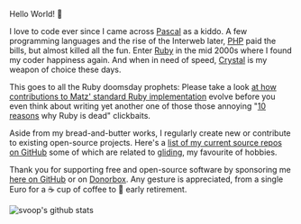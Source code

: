 Hello World! 👋

I love to code ever since I came across [Pascal](https://en.wikipedia.org/wiki/Pascal_(programming_language)) as a kiddo. A few programming languages and the rise of the Interweb later, [PHP](https://en.wikipedia.org/wiki/PHP) paid the bills, but almost killed all the fun. Enter [Ruby](https://en.wikipedia.org/wiki/Ruby_(programming_language)) in the mid 2000s where I found my coder happiness again. And when in need of speed, [Crystal](https://en.wikipedia.org/wiki/Crystal_(programming_language)) is my weapon of choice these days.

This goes to all the Ruby doomsday prophets: Please take a look [at how contributions to Matz' standard Ruby implementation](https://github.com/ruby/ruby/graphs/contributors) evolve before you even think about writing yet another one of those those annoying "[10 reasons](https://dev.to/svoop/10-reasons-why-2023-is-dead-and-2024-is-still-relevant-in-2024-49gb) why Ruby is dead" clickbaits.

Aside from my bread-and-butter works, I regularly create new or contribute to existing open-source projects. Here's a [list of my current source repos on GitHub](https://github.com/svoop?tab=repositories&type=source) some of which are related to [gliding](https://en.wikipedia.org/wiki/Gliding), my favourite of hobbies.

Thank you for supporting free and open-source software by sponsoring me [here on GitHub](https://github.com/sponsors/svoop) or on [Donorbox](https://donorbox.com/bitcetera). Any gesture is appreciated, from a single Euro for a ☕️ cup of coffee to 🍹 early retirement.

![svoop's github stats](https://github-readme-stats.vercel.app/api?username=svoop&count_private=true&show_icons=true&hide_border=true&hide_rank=false&hide_title=true)
